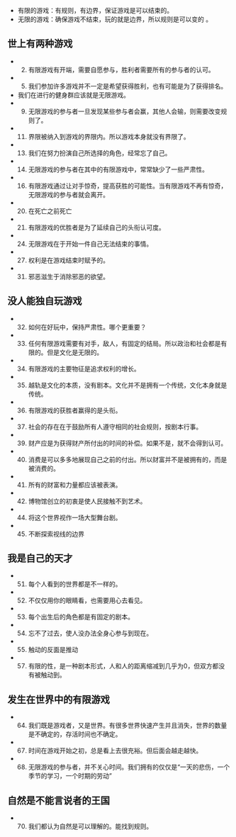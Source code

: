- 有限的游戏：有规则，有边界，保证游戏是可以结束的。
- 无限的游戏：确保游戏不结束，玩的就是边界，所以规则是可以变的 。
## 世上有两种游戏
- 2. 有限游戏有开端，需要自愿参与，胜利者需要所有的参与者的认可。
- 5. 我们参加许多游戏并不一定是希望获得胜利，也有可能是为了获得排名。
- 我们在进行的健身群应该就是无限游戏。
- 9. 无限游戏的参与者一旦发现某些参与者会赢，其他人会输，则需要改变规则了。
- 11. 界限被纳入到游戏的界限内。所以游戏本身就没有界限了。
- 13. 我们在努力扮演自己所选择的角色，经常忘了自己。
- 14. 无限游戏的参与者在其中的有限游戏中，常常缺少了一些严肃性。
- 16. 有限游戏通过让对手惊奇，提高获胜的可能性。当有限游戏不再有惊奇，无限游戏的参与者就会离开。
- 20. 在死亡之前死亡
- 21. 有限游戏的优胜者是为了延续自己的头衔认可度。
- 24. 无限游戏在于开始一件自己无法结束的事情。
- 27. 权利是在游戏结束时赋予的。
- 31. 邪恶滋生于消除邪恶的欲望。
## 没人能独自玩游戏
- 32. 如何在好玩中，保持严肃性。哪个更重要？
- 33. 任何有限游戏需要有对手，敌人，有固定的结局。所以政治和社会都是有限的。但是文化是无限的。
- 34. 有限游戏的主要物征是追求权利的增长。
- 35. 越轨是文化的本质，没有剧本。文化并不是拥有一个传统，文化本身就是传统。
- 36. 有限游戏的获胜者赢得的是头衔。
- 37. 社会的存在在于鼓励所有人遵守相同的社会规则，按剧本行事。
- 39. 财产应是为获得财产所付出的时间的补偿。如果不是，就不会得到认可。
- 40. 消费是可以多多地展现自己之前的付出。所以财富并不是被拥有的，而是被消费的。
- 41. 所有的财富和力量都应该被表演。
- 42. 博物馆创立的初衷是使人民接触不到艺术。
- 44. 将这个世界视作一场大型舞台剧。
- 45. 不断探索视线的边界
## 我是自己的天才
- 51. 每个人看到的世界都是不一样的。
- 52. 不仅仅用你的眼睛看，也需要用心去看见。
- 53. 每个出生后的角色都是有固定的剧本。
- 54. 忘不了过去，使人没办法全身心参与到现在。
- 55. 触动的反面是推动
- 57. 有限的性，是一种剧本形式，人和人的距离缩减到几乎为0，但双方都没有被触动到。
## 发生在世界中的有限游戏
- 64. 我们既是游戏者，又是世界。有很多世界快速产生并且消失，世界的数量是不确定的，存活时间也不确定。
- 67. 时间在游戏开始之初，总是看上去很充裕。但后面会越走越快。
- 68. 无限游戏的参与者，并不关心时间。我们拥有的仅仅是“一天的悲伤，一个季节的学习，一个时期的劳动”
## 自然是不能言说者的王国
- 70. 我们都认为自然是可以理解的。能找到规则。